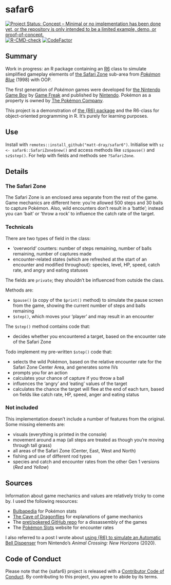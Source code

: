 
<!-- README.md is generated from README.Rmd. Please edit that file -->

# safar6

<!-- badges: start -->

[![Project Status: Concept – Minimal or no implementation has been done
yet, or the repository is only intended to be a limited example, demo,
or
proof-of-concept.](https://www.repostatus.org/badges/latest/concept.svg)](https://www.repostatus.org/#concept)
[![R-CMD-check](https://github.com/matt-dray/safar6/workflows/R-CMD-check/badge.svg)](https://github.com/matt-dray/safar6/actions)
[![CodeFactor](https://www.codefactor.io/repository/github/matt-dray/safar6/badge)](https://www.codefactor.io/repository/github/matt-dray/safar6)
<!-- badges: end -->

## Summary

Work in progress: an R package containing an [R6](https://r6.r-lib.org/)
class to simulate simplified gameplay elements of [the Safari
Zone](https://bulbapedia.bulbagarden.net/wiki/Kanto_Safari_Zone)
sub-area from [*Pokémon
Blue*](https://bulbapedia.bulbagarden.net/wiki/Generation_I) (1998) with
OOP.

The first generation of *Pokémon* games were developed for [the Nintendo
Game Boy](https://en.wikipedia.org/wiki/Game_Boy) by [Game
Freak](https://www.gamefreak.co.jp/) and published by
[Nintendo](https://www.nintendo.com). Pokémon as a property is owned by
[The Pokémon Company](https://www.pokemon.co.jp/).

This project is a demonstration of [the {R6}
package](https://r6.r-lib.org/) and the R6-class for object-oriented
programming in R. It’s purely for learning purposes.

## Use

Install with `remotes::install_github("matt-dray/safar6")`. Initialise
with `sz <- safar6::SafariZone$new()` and access methods like
`sz$pause()` and `sz$step()`. For help with fields and methods see
`?SafariZone`.

## Details

### The Safari Zone

The Safari Zone is an enclosed area separate from the rest of the game.
Game mechanics are different here: you’re allowed 500 steps and 30 balls
to capture Pokémon. Also, wild encounters don’t result in a ‘battle’;
instead you can ‘bait’ or ‘throw a rock’ to influence the catch rate of
the target.

### Technicals

There are two types of field in the class:

-   ‘overworld’ counters: number of steps remaining, number of balls
    remaining, number of captures made
-   encounter-related states (which are refreshed at the start of an
    encounter and modified throughout): species, level, HP, speed, catch
    rate, and angry and eating statuses

The fields are `private`; they shouldn’t be influenced from outside the
class.

Methods are:

-   `$pause()` (a copy of the `$print()` method) to simulate the pause
    screen from the game, showing the current number of steps and balls
    remaining
-   `$step()`, which moves your ‘player’ and may result in an encounter

The `$step()` method contains code that:

-   decides whether you encountered a target, based on the encounter
    rate of the Safari Zone

Todo implement my pre-written `$step()` code that:

-   selects the wild Pokémon, based on the relative encounter rate for
    the Safari Zone Center Area, and generates some IVs
-   prompts you for an action
-   calculates your chance of capture if you throw a ball
-   influences the ‘angry’ and ‘eating’ values of the target
-   calculates the chance the target will flee at the end of each turn,
    based on fields like catch rate, HP, speed, anger and eating status

### Not included

This implementation doesn’t include a number of features from the
original. Some missing elements are:

-   visuals (everything is printed in the console)
-   movement around a map (all steps are treated as though you’re moving
    through tall grass)
-   all areas of the Safari Zone (Center, East, West and North)
-   fishing and use of different rod types
-   species and catch and encounter rates from the other Gen 1 versions
    (*Red* and *Yellow*)

## Sources

Information about game mechanics and values are relatively tricky to
come by. I used the following resources:

-   [Bulbapedia](https://bulbapedia.bulbagarden.net/) for Pokémon stats
-   [The Cave of Dragonflies](https://www.dragonflycave.com/) for
    explanations of game mechanics
-   The [pret/pokered GitHub repo](https://github.com/pret/pokered) for
    a dissassembly of the games
-   The [Pokémon Slots](https://sites.google.com/site/pokemonslots)
    website for encounter rates

I also referred to a post I wrote about [using {R6} to simulate an
Automatic Bell
Dispenser](https://www.rostrum.blog/2020/04/04/repaying-tom-nook-with-r6/)
from Nintendo’s *Animal Crossing: New Horizons* (2020).

## Code of Conduct

Please note that the {safar6} project is released with a [Contributor
Code of
Conduct](https://contributor-covenant.org/version/2/0/CODE_OF_CONDUCT.html).
By contributing to this project, you agree to abide by its terms.
